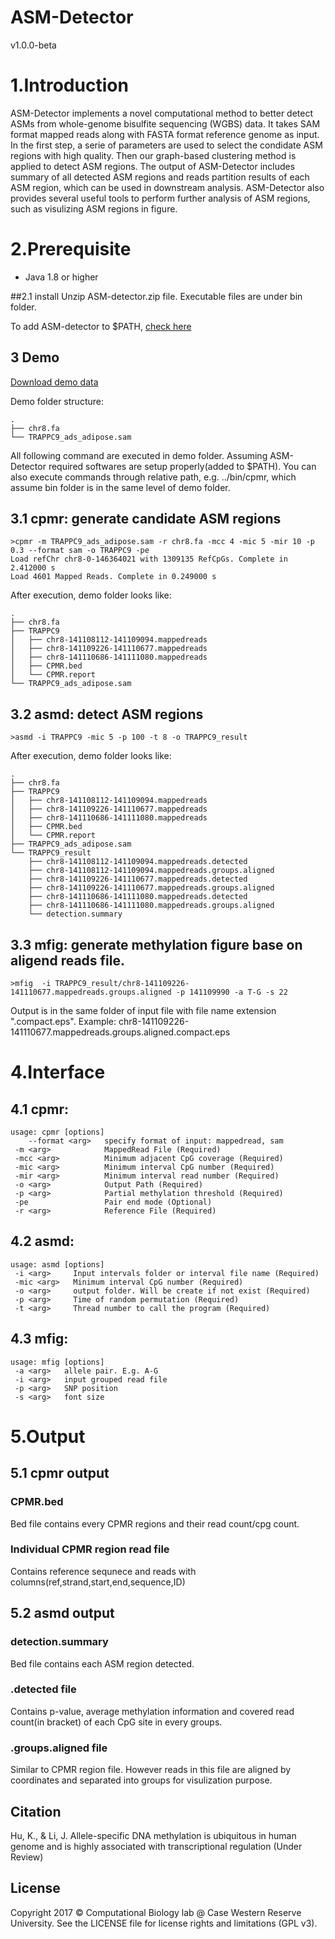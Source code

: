 ASM-Detector
===
v1.0.0-beta

# 1.Introduction
ASM-Detector implements a novel computational method to better detect ASMs from whole-genome bisulfite sequencing (WGBS) data. It takes SAM format mapped reads along with FASTA format reference genome as input. In the first step, a serie of parameters are used to select the condidate ASM regions with high quality. Then our graph-based clustering method is applied to detect ASM regions. The output of ASM-Detector includes summary of all detected ASM regions and reads partition results of each ASM region, which can be used in downstream analysis. ASM-Detector also provides several useful tools to perform further analysis of ASM regions, such as visulizing ASM regions in figure.

# 2.Prerequisite
* Java 1.8 or higher

##2.1 install
Unzip ASM-detector.zip file. Executable files are under bin folder.

To add ASM-detector to $PATH, [check here](http://askubuntu.com/questions/109381/how-to-add-path-of-a-program-to-path-environment-variable)

## 3 Demo
[Download demo data](demo.zip)

Demo folder structure:
```
.
├── chr8.fa
└── TRAPPC9_ads_adipose.sam
```
All following command are executed in demo folder. Assuming ASM-Detector required softwares are setup properly(added to $PATH). You can also execute commands through relative path, e.g. ../bin/cpmr, which assume bin folder is in the same level of demo folder.

## 3.1 cpmr: generate candidate ASM regions
```
>cpmr -m TRAPPC9_ads_adipose.sam -r chr8.fa -mcc 4 -mic 5 -mir 10 -p 0.3 --format sam -o TRAPPC9 -pe
Load refChr chr8-0-146364021 with 1309135 RefCpGs. Complete in 2.412000 s
Load 4601 Mapped Reads. Complete in 0.249000 s
```
After execution, demo folder looks like:
```
.
├── chr8.fa
├── TRAPPC9
│   ├── chr8-141108112-141109094.mappedreads
│   ├── chr8-141109226-141110677.mappedreads
│   ├── chr8-141110686-141111080.mappedreads
│   ├── CPMR.bed
│   └── CPMR.report
└── TRAPPC9_ads_adipose.sam
```
## 3.2 asmd: detect ASM regions
```
>asmd -i TRAPPC9 -mic 5 -p 100 -t 8 -o TRAPPC9_result
```
After execution, demo folder looks like:
```
.
├── chr8.fa
├── TRAPPC9
│   ├── chr8-141108112-141109094.mappedreads
│   ├── chr8-141109226-141110677.mappedreads
│   ├── chr8-141110686-141111080.mappedreads
│   ├── CPMR.bed
│   └── CPMR.report
├── TRAPPC9_ads_adipose.sam
└── TRAPPC9_result
    ├── chr8-141108112-141109094.mappedreads.detected
    ├── chr8-141108112-141109094.mappedreads.groups.aligned
    ├── chr8-141109226-141110677.mappedreads.detected
    ├── chr8-141109226-141110677.mappedreads.groups.aligned
    ├── chr8-141110686-141111080.mappedreads.detected
    ├── chr8-141110686-141111080.mappedreads.groups.aligned
    └── detection.summary
```
## 3.3 mfig: generate methylation figure base on aligend reads file.
```
>mfig  -i TRAPPC9_result/chr8-141109226-141110677.mappedreads.groups.aligned -p 141109990 -a T-G -s 22
```
Output is in the same folder of input file with file name extension ".compact.eps".
Example: chr8-141109226-141110677.mappedreads.groups.aligned.compact.eps

# 4.Interface
## 4.1 cpmr:
```
usage: cpmr [options]
    --format <arg>   specify format of input: mappedread, sam
 -m <arg>            MappedRead File (Required)
 -mcc <arg>          Minimum adjacent CpG coverage (Required)
 -mic <arg>          Minimum interval CpG number (Required)
 -mir <arg>          Minimum interval read number (Required)
 -o <arg>            Output Path (Required)
 -p <arg>            Partial methylation threshold (Required)
 -pe                 Pair end mode (Optional)
 -r <arg>            Reference File (Required)
```
## 4.2 asmd:
```
usage: asmd [options]
 -i <arg>     Input intervals folder or interval file name (Required)
 -mic <arg>   Minimum interval CpG number (Required)
 -o <arg>     output folder. Will be create if not exist (Required)
 -p <arg>     Time of random permutation (Required)
 -t <arg>     Thread number to call the program (Required)
 ```
## 4.3 mfig:
```
usage: mfig [options]
 -a <arg>   allele pair. E.g. A-G
 -i <arg>   input grouped read file
 -p <arg>   SNP position
 -s <arg>   font size
```

# 5.Output
## 5.1 cpmr output
### CPMR.bed
Bed file contains every CPMR regions and their read count/cpg count.
### Individual CPMR region read file
Contains reference sequnece and reads with columns(ref,strand,start,end,sequence,ID)
## 5.2 asmd output
### detection.summary
Bed file contains each ASM region detected.
### .detected file
Contains p-value, average methylation information and covered read count(in bracket) of each CpG site in every groups.
### .groups.aligned file
Similar to CPMR region file. However reads in this file are aligned by coordinates and separated into groups for visulization purpose.


## Citation
Hu, K., & Li, J. Allele-specific DNA methylation is ubiquitous in human genome and is highly associated with transcriptional regulation (Under Review)

## License

Copyright 2017 © Computational Biology lab @ Case Western Reserve University.
See the LICENSE file for license rights and limitations (GPL v3).
